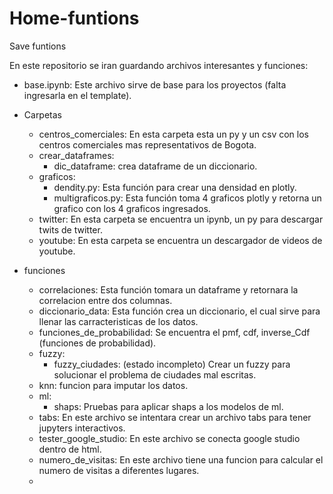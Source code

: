 # Home-funtions
Save funtions

En este repositorio se iran guardando archivos interesantes y funciones:

- base.ipynb: Este archivo sirve de base para los proyectos (falta ingresarla en el template).

- Carpetas
    - centros_comerciales: En esta carpeta esta un py y un csv con los centros comerciales mas representativos de Bogota.
    - crear_dataframes: 
        - dic_dataframe: crea dataframe de un diccionario.
    - graficos:
        - dendity.py: Esta función para crear una densidad en plotly.
        - multigraficos.py: Esta función toma 4 graficos plotly y retorna un grafico con los 4 graficos ingresados.
    - twitter: En esta carpeta se encuentra un ipynb, un py para descargar twits de twitter.
    - youtube: En esta carpeta se encuentra un descargador de videos de youtube.

- funciones
    - correlaciones: Esta función tomara un dataframe y retornara la correlacion entre dos columnas.
    - diccionario_data: Esta función crea un diccionario, el cual sirve para llenar las carracteristicas de los datos.
    - funciones_de_probabilidad: Se encuentra el pmf, cdf, inverse_Cdf (funciones de probabilidad).
    - fuzzy:
        - fuzzy_ciudades: (estado incompleto) Crear un fuzzy para solucionar el problema de ciudades mal escritas.
    - knn: funcion para imputar los datos.
    - ml: 
        - shaps: Pruebas para aplicar shaps a los modelos de ml.
    - tabs: En este archivo se intentara crear un archivo tabs para tener jupyters interactivos.
    - tester_google_studio: En este archivo se conecta google studio dentro de html.
    - numero_de_visitas: En este archivo tiene una funcion para calcular el numero de visitas a diferentes lugares.
    -